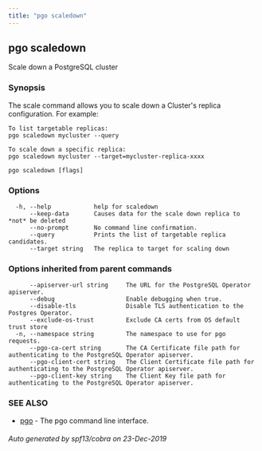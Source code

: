 ```yaml
---
title: "pgo scaledown"
---
```

## pgo scaledown

Scale down a PostgreSQL cluster

### Synopsis

The scale command allows you to scale down a Cluster's replica configuration. For example:

	To list targetable replicas:
	pgo scaledown mycluster --query

	To scale down a specific replica:
	pgo scaledown mycluster --target=mycluster-replica-xxxx

```
pgo scaledown [flags]
```

### Options

```
  -h, --help            help for scaledown
      --keep-data       Causes data for the scale down replica to *not* be deleted
      --no-prompt       No command line confirmation.
      --query           Prints the list of targetable replica candidates.
      --target string   The replica to target for scaling down
```

### Options inherited from parent commands

```
      --apiserver-url string     The URL for the PostgreSQL Operator apiserver.
      --debug                    Enable debugging when true.
      --disable-tls              Disable TLS authentication to the Postgres Operator.
      --exclude-os-trust         Exclude CA certs from OS default trust store
  -n, --namespace string         The namespace to use for pgo requests.
      --pgo-ca-cert string       The CA Certificate file path for authenticating to the PostgreSQL Operator apiserver.
      --pgo-client-cert string   The Client Certificate file path for authenticating to the PostgreSQL Operator apiserver.
      --pgo-client-key string    The Client Key file path for authenticating to the PostgreSQL Operator apiserver.
```

### SEE ALSO

* [pgo](/operatorcli/cli/pgo/)	 - The pgo command line interface.

###### Auto generated by spf13/cobra on 23-Dec-2019
